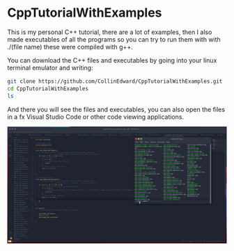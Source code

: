 # CppTutorialWithExamples
This is my personal C++ tutorial, there are a lot of examples, then I also made executables of all the programs so you can try to run them with with ./(file name) these were compiled with g++.

You can download the C++ files and executables by going into your linux terminal emulator and writing:
```bash
git clone https://github.com/CollinEdward/CppTutorialWithExamples.git
cd CppTutorialWithExamples
ls
```

And there you will see the files and executables, you can also open the files in a fx Visual Studio Code or other code viewing applications.

![Screenshot](aa1_preview.png)